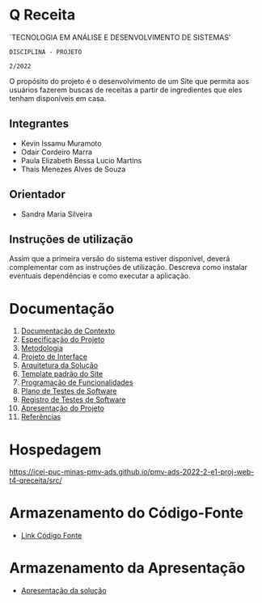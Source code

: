 # Q Receita

`TECNOLOGIA EM ANÁLISE E DESENVOLVIMENTO DE SISTEMAS'

`DISCIPLINA - PROJETO`

`2/2022`

O propósito do projeto é o desenvolvimento de um Site que permita aos usuários fazerem buscas de receitas a partir de ingredientes que eles tenham disponíveis em casa.

## Integrantes

* Kevin Issamu Muramoto 
* Odair Cordeiro Marra
* Paula Elizabeth Bessa Lucio Martins
* Thais Menezes Alves de Souza 

## Orientador

* Sandra Maria Silveira 

## Instruções de utilização

Assim que a primeira versão do sistema estiver disponível, deverá complementar com as instruções de utilização. Descreva como instalar eventuais dependências e como executar a aplicação.

# Documentação

<ol>
<li><a href="docs/01-Documentação de Contexto.md"> Documentação de Contexto</a></li>
<li><a href="docs/02-Especificação do Projeto.md"> Especificação do Projeto</a></li>
<li><a href="docs/03-Metodologia.md"> Metodologia</a></li>
<li><a href="docs/04-Projeto de Interface.md"> Projeto de Interface</a></li>
<li><a href="docs/05-Arquitetura da Solução.md"> Arquitetura da Solução</a></li>
<li><a href="docs/06-Template padrão do Site.md"> Template padrão do Site</a></li>
<li><a href="docs/07-Programação de Funcionalidades.md"> Programação de Funcionalidades</a></li>
<li><a href="docs/08-Plano de Testes de Software.md"> Plano de Testes de Software</a></li>
<li><a href="docs/09-Registro de Testes de Software.md"> Registro de Testes de Software</a></li>
<li><a href="docs/10-Apresentação do Projeto.md"> Apresentação do Projeto</a></li>
<li><a href="docs/11-Referências.md"> Referências</a></li>
</ol>

# Hospedagem

https://icei-puc-minas-pmv-ads.github.io/pmv-ads-2022-2-e1-proj-web-t4-qreceita/src/

# Armazenamento do Código-Fonte

* <a href="view-source:https://icei-puc-minas-pmv-ads.github.io/pmv-ads-2022-2-e1-proj-web-t4-qreceita/src/">Link Código Fonte</a>

# Armazenamento da Apresentação

* <a href="presentation/README.md">Apresentação da solução</a>

